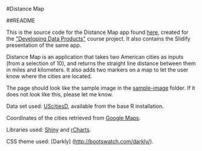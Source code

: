 #Distance Map

##README

This is the source code for the Distance Map app found [here](http://licister.shinyapps.io/distancemap), created for the ["Developing Data Products"](https://www.coursera.org/course/devdataprod) course project. It also contains the Slidify presentation of the same app.


Distance Map is an application that takes two American cities as inputs (from a selection of 10), and returns the straight line distance between them in miles and kilometers. It also adds two markers on a map to let the user know where the cities are located.



The page should look like the sample image in the [sample-image](/DistanceMap/sample-image/) folder. If it does not look like this, please let me know.




Data set used: [UScitiesD](http://stat.ethz.ch/R-manual/R-devel/library/datasets/html/eurodist.html), available from the base R installation.



Coordinates of the cities retrieved from [Google Maps](https://maps.google.com).


Libraries used: [Shiny](http://shiny.rstudio.com/) and [rCharts](http://rcharts.io/).


CSS theme used: [Darkly] (http://bootswatch.com/darkly/). 


